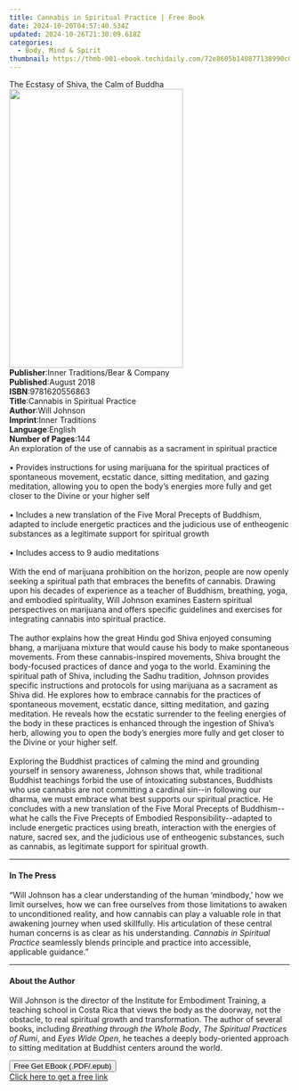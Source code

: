 ```yaml
---
title: Cannabis in Spiritual Practice | Free Book
date: 2024-10-20T04:57:40.534Z
updated: 2024-10-26T21:30:09.618Z
categories:
  - Body, Mind & Spirit
thumbnail: https://thmb-001-ebook.techidaily.com/72e8605b140877138990c01e92f98329729c8bbc53f4b5f2efd5a0d15e8d8048.jpg
---
```

<main id="book-container">
  <div class="flex flex-col">
    <div class="book-brief flex-1 py-6 px-4 sm:p-6 md:py-10 md:px-8">
      <!-- brief-->
      <div class="book-brief-main">
        The Ecstasy of Shiva, the Calm of Buddha
      </div>
    </div>
    <div
      class="book-meta-info flex-1 grid gap-4 col-start-1 col-end-3 row-start-1 sm:mb-6 sm:grid-cols-4 lg:gap-6 lg:col-start-2 lg:row-end-6 lg:row-span-6 lg:mb-0"
    >
      <div
        class="book-meta-info-left place-content-center mt-4 p-4 text-sm leading-6 col-start-2 col-span-2 dark:text-slate-400"
      >
        <img
          class="w-full h-500 object-cover rounded-lg sm:h-255 sm:col-span-2 lg:col-span-full"
          src="https://img-001-ebook.techidaily.com/a36f3a1833d3fc9a163264b2f6489fccbd95e410cd50764cd69dc3473b5b0812.jpg"
          alt=""
          width="312"
          height="500"
        />
      </div>
      <div
        class="book-meta-info-right mt-2 col-start-1 row-start-2 col-span-3 self-center"
      >
        <!-- meta data  -->
        <div class="flex flex-col px-4 md:px-8">
          <div class="flex-1">
            <strong>Publisher</strong>:<span class="px-2"
              >Inner Traditions/Bear &amp; Company</span
            >
          </div>
          <div class="flex-1">
            <strong>Published</strong>:<span class="px-2">August 2018</span>
          </div>
          <div class="flex-1">
            <strong>ISBN</strong>:<span class="px-2">9781620556863</span>
          </div>
          <div class="flex-1">
            <strong>Title</strong>:<span class="px-2"
              >Cannabis in Spiritual Practice</span
            >
          </div>
          <div class="flex-1">
            <strong>Author</strong>:<span class="px-2">Will Johnson</span>
          </div>
          <div class="flex-1">
            <strong>Imprint</strong>:<span class="px-2">Inner Traditions</span>
          </div>
          <div class="flex-1">
            <strong>Language</strong>:<span class="px-2">English</span>
          </div>
          <div class="flex-1">
            <strong>Number of Pages</strong>:<span class="px-2">144</span>
          </div>
        </div>
      </div>
    </div>
    <div class="book-description flex-1 py-6 px-4 sm:p-6 md:py-10 md:px-8">
      <div class="book-description-main">
        <div accordion-content="" id="description">
          An exploration of the use of cannabis as a sacrament in spiritual
          practice <br /><br />• Provides instructions for using marijuana for
          the spiritual practices of spontaneous movement, ecstatic dance,
          sitting meditation, and gazing meditation, allowing you to open the
          body’s energies more fully and get closer to the Divine or your higher
          self <br /><br />• Includes a new translation of the Five Moral
          Precepts of Buddhism, adapted to include energetic practices and the
          judicious use of entheogenic substances as a legitimate support for
          spiritual growth <br /><br />• Includes access to 9 audio meditations
          <br /><br />With the end of marijuana prohibition on the horizon,
          people are now openly seeking a spiritual path that embraces the
          benefits of cannabis. Drawing upon his decades of experience as a
          teacher of Buddhism, breathing, yoga, and embodied spirituality, Will
          Johnson examines Eastern spiritual perspectives on marijuana and
          offers specific guidelines and exercises for integrating cannabis into
          spiritual practice. <br /><br />The author explains how the great
          Hindu god Shiva enjoyed consuming bhang, a marijuana mixture that
          would cause his body to make spontaneous movements. From these
          cannabis-inspired movements, Shiva brought the body-focused practices
          of dance and yoga to the world. Examining the spiritual path of Shiva,
          including the Sadhu tradition, Johnson provides specific instructions
          and protocols for using marijuana as a sacrament as Shiva did. He
          explores how to embrace cannabis for the practices of spontaneous
          movement, ecstatic dance, sitting meditation, and gazing meditation.
          He reveals how the ecstatic surrender to the feeling energies of the
          body in these practices is enhanced through the ingestion of Shiva’s
          herb, allowing you to open the body’s energies more fully and get
          closer to the Divine or your higher self. <br /><br />Exploring the
          Buddhist practices of calming the mind and grounding yourself in
          sensory awareness, Johnson shows that, while traditional Buddhist
          teachings forbid the use of intoxicating substances, Buddhists who use
          cannabis are not committing a cardinal sin--in following our dharma,
          we must embrace what best supports our spiritual practice. He
          concludes with a new translation of the Five Moral Precepts of
          Buddhism--what he calls the Five Precepts of Embodied
          Responsibility--adapted to include energetic practices using breath,
          interaction with the energies of nature, sacred sex, and the judicious
          use of entheogenic substances, such as cannabis, as legitimate support
          for spiritual growth.
        </div>
        <div class="accordion-fader"></div>
      </div>
    </div>
    <div class="book-excerpts flex-1 py-6 px-4 sm:p-6 md:py-10 md:px-8">
      <!-- excerpts-->
      <div class="book-excerpts-main">
        <hr />
        <h4 class="placeholder placeholder-heading">
          <span>In The Press</span>
        </h4>
        <p>
          “Will Johnson has a clear understanding of the human ‘mindbody,’ how
          we limit ourselves, how we can free ourselves from those limitations
          to awaken to unconditioned reality, and how cannabis can play a
          valuable role in that awakening journey when used skillfully. His
          articulation of these central human concerns is as clear as his
          understanding. <i>Cannabis in Spiritual Practice </i>seamlessly blends
          principle and practice into accessible, applicable guidance.”
        </p>
      </div>
    </div>
    <div class="book-about-author flex-1 py-6 px-4 sm:p-6 md:py-10 md:px-8">
      <!-- about author-->
      <div class="book-main-author-main">
        <hr />
        <h4 class="placeholder placeholder-heading">
          <span>About the Author</span>
        </h4>
        <p>
          Will Johnson is the director of the Institute for Embodiment Training,
          a teaching school in Costa Rica that views the body as the doorway,
          not the obstacle, to real spiritual growth and transformation. The
          author of several books, including
          <i>Breathing through the Whole Body</i>,
          <i>The Spiritual Practices of Rumi</i>, and <i>Eyes Wide Open</i>, he
          teaches a deeply body-oriented approach to sitting meditation at
          Buddhist centers around the world.
        </p>
      </div>
    </div>
    <div class="book-free-get flex-1 py-6 px-4 sm:p-6 md:py-10 md:px-8">
      <button
        id="btn-free-get"
        class="bg-blue-500 hover:bg-blue-700 text-white font-bold py-2 px-4 rounded"
      >
        Free Get EBook (.PDF/.epub)
      </button>
      <div id="countdown-display" class="px-2 text-lg mt-2"></div>
      <a
        id="free-link"
        class="hidden bg-blue-500 hover:bg-blue-700 text-white font-bold py-2 px-4 rounded"
        href="https://www.ebooks.com/en-us/book/95917951/cannabis-in-spiritual-practice/will-johnson/"
        target="_blank"
        >Click here to get a free link</a
      >
    </div>
    <script>
      let countdownTime = 0;
      let countdownInterval = null;
      document
        .getElementById('btn-free-get')
        .addEventListener('click', startCountdown);
      function startCountdown() {
        countdownTime = new Date().getTime() + 60000 * 3;
        countdownInterval = setInterval(updateCountdown, 1000);
        document.getElementById('btn-free-get').disabled = true;
        document
          .getElementById('btn-free-get')
          .classList.add('bg-gray-500', 'cursor-not-allowed');
      }
      function updateCountdown() {
        let currentTime = new Date().getTime();
        let timeLeft = countdownTime - currentTime;
        let secondsLeft = Math.floor(timeLeft / 1000);
        document.getElementById('countdown-display').innerHTML =
          `Remaining time: ${secondsLeft} seconds.`;
        if (secondsLeft <= 0) {
          clearInterval(countdownInterval);
          document.getElementById('btn-free-get').classList.add('hidden');
          document.getElementById('free-link').classList.remove('hidden');
          document.getElementById('countdown-display').innerHTML = '';
        }
      }
    </script>
  </div>
</main>

<ins class="adsbygoogle"
      style="display:block"
      data-ad-client="ca-pub-7571918770474297"
      data-ad-slot="8358498916"
      data-ad-format="auto"
      data-full-width-responsive="true"></ins>
    